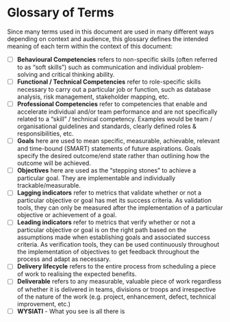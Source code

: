 # Glossary of Terms

Since many terms used in this document are used in many different ways depending on context and audience, this glossary defines the intended meaning of each term within the context of this document:&#x20;

* [ ] **Behavioural Competencies** refers to non-specific skills (often referred to as “soft skills”) such as communication and individual problem-solving and critical thinking ability. &#x20;
* [ ] **Functional / Technical Competencies** refer to role-specific skills necessary to carry out a particular job or function, such as database analysis, risk management, stakeholder mapping, etc. &#x20;
* [ ] **Professional Competencies** refer to competencies that enable and accelerate individual and/or team performance and are not specifically related to a “skill” / technical competency. Examples would be team / organisational guidelines and standards, clearly defined roles & responsibilities, etc. &#x20;
* [ ] **Goals** here are used to mean specific, measurable, achievable, relevant and time-bound (SMART) statements of future aspirations. Goals specify the desired outcome/end state rather than outlining how the outcome will be achieved. &#x20;
* [ ] **Objectives** here are used as the “stepping stones” to achieve a particular goal. They are implementable and individually trackable/measurable. &#x20;
* [ ] **Lagging indicators** refer to metrics that validate whether or not a particular objective or goal has met its success criteria. As validation tools, they can only be measured after the implementation of a particular objective or achievement of a goal.  &#x20;
* [ ] **Leading indicators** refer to metrics that verify whether or not a particular objective or goal is on the right path based on the assumptions made when establishing goals and associated success criteria. As verification tools, they can be used continuously throughout the implementation of objectives to get feedback throughout the process and adapt as necessary.&#x20;
* [ ] **Delivery lifecycle** refers to the entire process from scheduling a piece of work to realising the expected benefits. &#x20;
* [ ] **Deliverable** refers to any measurable, valuable piece of work regardless of whether it is delivered in teams, divisions or troops and irrespective of the nature of the work (e.g. project, enhancement, defect, technical improvement, etc.)&#x20;
* [ ] **WYSIATI** - What you see is all there is &#x20;
